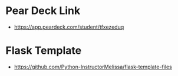 # Pear Deck Link
- https://app.peardeck.com/student/tfxezeduq

# Flask Template
- https://github.com/Python-InstructorMelissa/flask-template-files